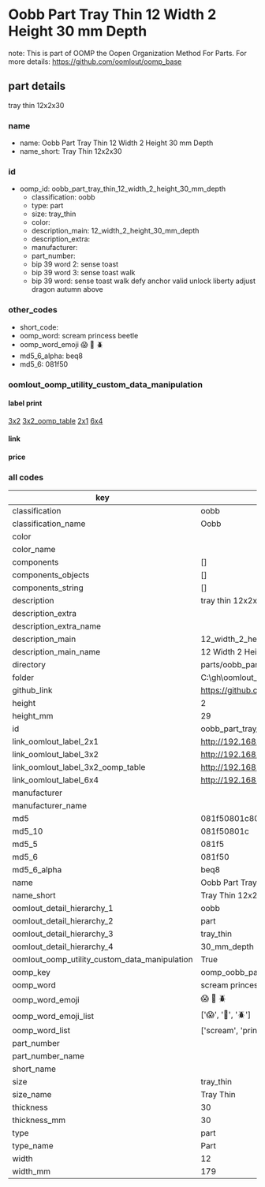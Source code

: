 # Oobb Part Tray Thin 12 Width 2 Height 30 mm Depth  

note: This is part of OOMP the Oopen Organization Method For Parts. For more details: https://github.com/oomlout/oomp_base

##  part details
  



tray thin 12x2x30



### name
* name: Oobb Part Tray Thin 12 Width 2 Height 30 mm Depth
* name_short: Tray Thin 12x2x30 
### id
* oomp_id: oobb_part_tray_thin_12_width_2_height_30_mm_depth
  * classification: oobb
  * type: part
  * size: tray_thin
  * color: 
  * description_main: 12_width_2_height_30_mm_depth
  * description_extra: 
  * manufacturer: 
  * part_number: 
  * bip 39 word 2: sense toast
  * bip 39 word 3: sense toast walk
  * bip 39 word: sense toast walk defy anchor valid unlock liberty adjust dragon autumn above

### other_codes
* short_code: 
* oomp_word: scream princess beetle
* oomp_word_emoji :scream: :princess: :beetle:
* md5_6_alpha: beq8
* md5_6: 081f50






### oomlout_oomp_utility_custom_data_manipulation
#### label print
[3x2](http://192.168.1.245:1112/?label=oomp%20beq8)
[3x2_oomp_table](http://192.168.1.108:1112/?label=oomp%20beq8)
[2x1](http://192.168.1.242:1112/?label=oomp%20beq8)
[6x4](http://192.168.1.55:1112/?label=oomp%20beq8)    

#### link

                              

#### price







### all codes 
| key | value |  
| --- | --- |  
| classification | oobb |  
| classification_name | Oobb |  
| color |  |  
| color_name |  |  
| components | [] |  
| components_objects | [] |  
| components_string | [] |  
| description | tray thin 12x2x30 |  
| description_extra |  |  
| description_extra_name |  |  
| description_main | 12_width_2_height_30_mm_depth |  
| description_main_name | 12 Width 2 Height 30 mm Depth |  
| directory | parts/oobb_part_tray_thin_12_width_2_height_30_mm_depth |  
| folder | C:\gh\oomlout_oobb_version_4_generated_parts\things\oobb_part_tray_thin_12_width_2_height_30_mm_depth |  
| github_link | https://github.com/oomlout/oomlout_oomp_part_src/tree/main/parts/oobb_part_tray_thin_12_width_2_height_30_mm_depth |  
| height | 2 |  
| height_mm | 29 |  
| id | oobb_part_tray_thin_12_width_2_height_30_mm_depth |  
| link_oomlout_label_2x1 | http://192.168.1.242:1112/?label=oomp%20beq8 |  
| link_oomlout_label_3x2 | http://192.168.1.245:1112/?label=oomp%20beq8 |  
| link_oomlout_label_3x2_oomp_table | http://192.168.1.108:1112/?label=oomp%20beq8 |  
| link_oomlout_label_6x4 | http://192.168.1.55:1112/?label=oomp%20beq8 |  
| manufacturer |  |  
| manufacturer_name |  |  
| md5 | 081f50801c80fdc3c304339bed38c61e |  
| md5_10 | 081f50801c |  
| md5_5 | 081f5 |  
| md5_6 | 081f50 |  
| md5_6_alpha | beq8 |  
| name | Oobb Part Tray Thin 12 Width 2 Height 30 mm Depth |  
| name_short | Tray Thin 12x2x30  |  
| oomlout_detail_hierarchy_1 | oobb |  
| oomlout_detail_hierarchy_2 | part |  
| oomlout_detail_hierarchy_3 | tray_thin |  
| oomlout_detail_hierarchy_4 | 30_mm_depth |  
| oomlout_oomp_utility_custom_data_manipulation | True |  
| oomp_key | oomp_oobb_part_tray_thin_12_width_2_height_30_mm_depth |  
| oomp_word | scream princess beetle |  
| oomp_word_emoji | :scream: :princess: :beetle: |  
| oomp_word_emoji_list | [':scream:', ':princess:', ':beetle:'] |  
| oomp_word_list | ['scream', 'princess', 'beetle'] |  
| part_number |  |  
| part_number_name |  |  
| short_name |  |  
| size | tray_thin |  
| size_name | Tray Thin |  
| thickness | 30 |  
| thickness_mm | 30 |  
| type | part |  
| type_name | Part |  
| width | 12 |  
| width_mm | 179 |  

